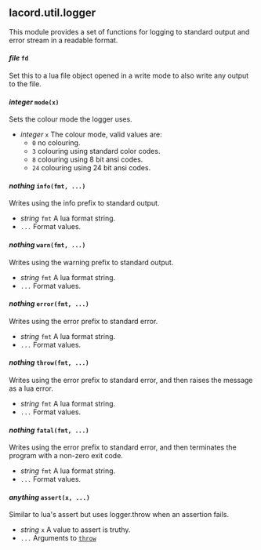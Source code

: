 ## lacord.util.logger

This module provides a set of functions for logging to standard output and error stream in a readable format.

#### *file* `fd`

Set this to a lua file object opened in a write mode to also write any output to the file.

#### *integer* `mode(x)`

Sets the colour mode the logger uses.

- *integer* `x`
    The colour mode, valid values are:
    - `0` no colouring.
    - `3` colouring using standard color codes.
    - `8` colouring using 8 bit ansi codes.
    - `24` colouring using 24 bit ansi codes.

#### *nothing* `info(fmt, ...)`

Writes using the info prefix to standard output.

- *string* `fmt`
    A lua format string.
- `...`
    Format values.

#### *nothing* `warn(fmt, ...)`

Writes using the warning prefix to standard output.

- *string* `fmt`
    A lua format string.
- `...`
    Format values.


#### *nothing* `error(fmt, ...)`

Writes using the error prefix to standard error.

- *string* `fmt`
    A lua format string.
- `...`
    Format values.


#### *nothing* `throw(fmt, ...)`

Writes using the error prefix to standard error,
and then raises the message as a lua error.

- *string* `fmt`
    A lua format string.
- `...`
    Format values.


#### *nothing* `fatal(fmt, ...)`

Writes using the error prefix to standard error,
and then terminates the program with a non-zero exit code.

- *string* `fmt`
    A lua format string.
- `...`
    Format values.


#### *anything* `assert(x, ...)`

Similar to lua's assert but uses logger.throw when an assertion fails.

- *string* `x`
    A value to assert is truthy.
- `...`
    Arguments to [`throw`](#throw)

